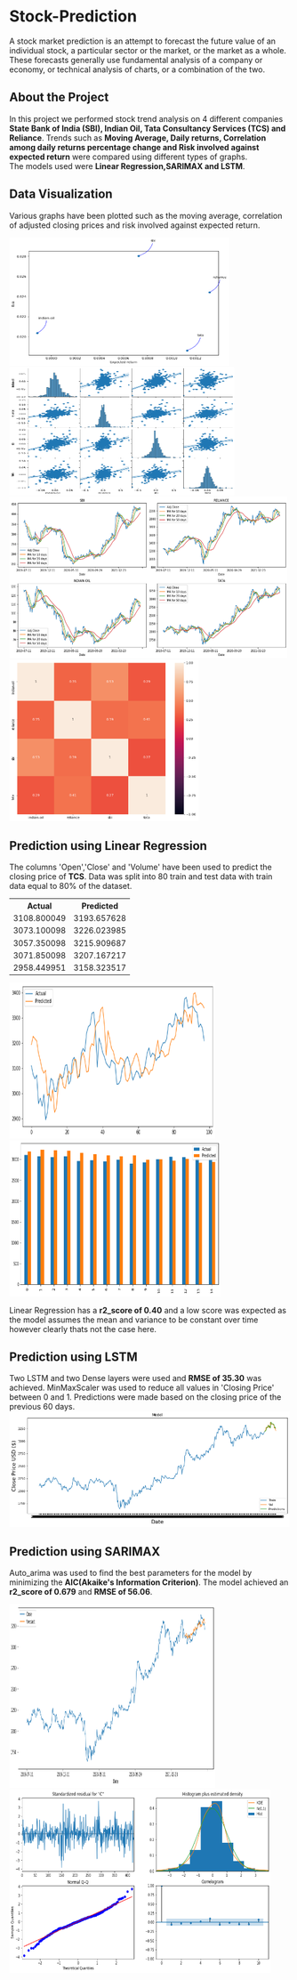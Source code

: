 # Stock-Prediction
A stock market prediction is an attempt to forecast the future value of an individual stock, a particular sector or the market, or the market as a whole. These forecasts generally use fundamental analysis of a company or economy, or technical analysis of charts, or a combination of the two.

## About the Project
In this project we performed stock trend analysis on 4 different companies <b>State Bank of India (SBI), Indian Oil, Tata Consultancy Services (TCS) and Reliance</b>.
Trends such as <b>Moving Average, Daily returns, Correlation among daily returns percentage change and Risk involved against expected return</b> were compared using different types of graphs.</br>
The models used were <b>Linear Regression,SARIMAX and LSTM</b>.

## Data Visualization
Various graphs have been plotted such as the moving average, correlation of adjusted closing prices and risk involved against expected return.
 
  <img src="images/plot_5.png"  width="395" height="230">   <img src="images/plot_4.png"  width="405" height="230">
  <img src="images/plot_1.png" width="500" height="290">  <img src="images/plot_2.png"  width="340" height="290">
  
  ## Prediction using Linear Regression
  The columns 'Open','Close' and 'Volume' have been used to predict the closing price of <b>TCS</b>. Data was split into 80 train and test data with train data equal to 80% of the dataset.
  <body>
    <table align="center">
        <tr>
            <th>Actual </th>
            <th>Predicted</th>
        </tr>
        <tr>
            <td>3108.800049
            </td>
            <td>3193.657628</td>
        </tr>
        <tr>
            <td>3073.100098</td>
            <td>3226.023985</td>
        </tr>
        <tr>
            <td>3057.350098</td>
            <td>3215.909687</td>
        </tr>
        <tr>
            <td>3071.850098</td>
            <td>3207.167217</td>
        </tr>
      <tr>
            <td>2958.449951</td>
            <td>3158.323517</td>
        </tr>
    </table>
</body>

<img src="images/plot_6.png"  width="370" height="280">   <img src="images/plot_7.png"  width="380" height="280">

Linear Regression has a <b>r2_score of 0.40</b> and a low score was expected as the model assumes the mean and variance to be constant over time however clearly thats not the case here.

 ## Prediction using LSTM
 Two LSTM and two Dense layers were used and <b>RMSE of 35.30</b> was achieved. MinMaxScaler was used to reduce all values in 'Closing Price' between 0 and 1. Predictions were made based on the closing price of the previous 60 days.
 <img src="images/plot_8.png" >
 
  ## Prediction using SARIMAX
  Auto_arima was used to find the best parameters for the model by minimizing the <b>AIC(Akaike's Information Criterion)</b>. The model achieved an <b>r2_score of 0.679</b>
  and <b>RMSE of 56.06</b>.
  
   <img src="images/plot_9.png" width="370" height="330">  <img src="images/plot_10.png" width="470" height="330">
  
 
